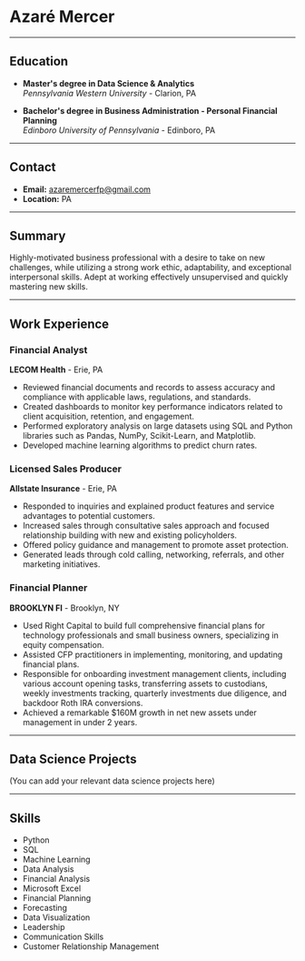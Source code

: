 # Azaré Mercer

---

## Education

- **Master's degree in Data Science & Analytics**  
  *Pennsylvania Western University* - Clarion, PA  

- **Bachelor's degree in Business Administration - Personal Financial Planning**  
  *Edinboro University of Pennsylvania* - Edinboro, PA  

---

## Contact

- **Email:** azaremercerfp@gmail.com
- **Location:** PA

---

## Summary

Highly-motivated business professional with a desire to take on new challenges, while utilizing a strong work ethic, adaptability, and exceptional interpersonal skills. Adept at working effectively unsupervised and quickly mastering new skills.

---

## Work Experience

### Financial Analyst
**LECOM Health** - Erie, PA  

- Reviewed financial documents and records to assess accuracy and compliance with applicable laws, regulations, and standards.
- Created dashboards to monitor key performance indicators related to client acquisition, retention, and engagement.
- Performed exploratory analysis on large datasets using SQL and Python libraries such as Pandas, NumPy, Scikit-Learn, and Matplotlib.
- Developed machine learning algorithms to predict churn rates.

### Licensed Sales Producer
**Allstate Insurance** - Erie, PA  

- Responded to inquiries and explained product features and service advantages to potential customers.
- Increased sales through consultative sales approach and focused relationship building with new and existing policyholders.
- Offered policy guidance and management to promote asset protection.
- Generated leads through cold calling, networking, referrals, and other marketing initiatives.

### Financial Planner
**BROOKLYN FI** - Brooklyn, NY  

- Used Right Capital to build full comprehensive financial plans for technology professionals and small business owners, specializing in equity compensation.
- Assisted CFP practitioners in implementing, monitoring, and updating financial plans.
- Responsible for onboarding investment management clients, including various account opening tasks, transferring assets to custodians, weekly investments tracking, quarterly investments due diligence, and backdoor Roth IRA conversions.
- Achieved a remarkable $160M growth in net new assets under management in under 2 years.

---

## Data Science Projects

(You can add your relevant data science projects here)

---

## Skills

- Python
- SQL
- Machine Learning
- Data Analysis
- Financial Analysis
- Microsoft Excel
- Financial Planning
- Forecasting
- Data Visualization
- Leadership
- Communication Skills
- Customer Relationship Management
